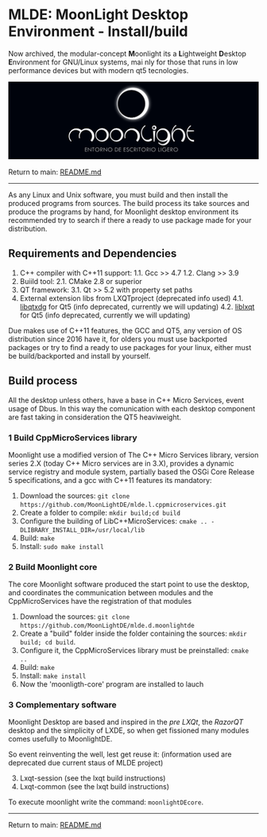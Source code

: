 MLDE: MoonLight Desktop Environment - Install/build
=======================================

Now archived, the modular-concept **M**oonlight its a **L**ightweight **D**esktop **E**nvironment for GNU/Linux systems, mai
nly for those that runs in low performance devices but with modern qt5 tecnologies.

![MoonlightDE](moonlightde-large.png)

Return to main: [README.md](README.md)

-----------------------------------------------------

As any Linux and Unix software, you must build and then install the produced programs from sources. 
The build process its take sources and produce the programs by hand, for Moonlight desktop environment 
its recommended try to search if there a ready to use package made for your distribution.

## Requirements and Dependencies
1. C++ compiler with C++11 support:
   1.1. Gcc >> 4.7
   1.2. Clang >> 3.9
2. Buiild tool:
   2.1. CMake 2.8 or superior
3. QT framework:
   3.1. Qt >> 5.2 with property set paths
4. External extension libs from LXQTproject (deprecated info used)
   4.1. [libqtxdg](https://github.com/lxde/libqtxdg) for Qt5 (info deprecated, currently we will updating)
   4.2. [liblxqt](https://github.com/lxde/liblxqt) for Qt5 (info deprecated, currently we will updating)

Due makes use of C++11 features, the GCC and QT5, any version of OS distribution since 2016 have it, 
for olders you must use backported packages or try to find a ready to use packages for your linux, 
either must be build/backported and install by yourself.

## Build process

All the desktop unless others, have a base in C++ Micro Services, event usage of Dbus. 
In this way the comunication with each desktop component are fast taking in consideration the QT5 heaviweight.

### **1** Build CppMicroServices library

Moonlight use a modified version of The C++ Micro Services library, version series 2.X (today C++ Micro services are in 3.X), provides a dynamic service registry and module system, partially based the OSGi Core Release 5 specifications, and a gcc with C++11 features its mandatory:

  1. Download the sources: `git clone https://github.com/MoonLightDE/mlde.l.cppmicroservices.git`
  2. Create a folder to compile: `mkdir build;cd build`
  3. Configure the building of LibC++MicroServices: `cmake .. -DLIBRARY_INSTALL_DIR=/usr/local/lib`
  4. Build: `make`
  5. Install: `sudo make install`

### **2** Build Moonlight core

The core Moonlight software produced the start point to use the desktop, and coordinates the communication 
between modules and the CppMicroServices have the registration of that modules

   1. Download the sources: `git clone https://github.com/MoonLightDE/mlde.d.moonlightde`
   2. Create a "build" folder inside the folder containing the sources: `mkdir build; cd build`.
   3. Configure it, the CppMicroServices library must be preinstalled: `cmake ..`
   4. Build: `make`
   5. Install: `make install`
   6. Now the 'moonligth-core' program are installed to lauch

### **3** Complementary software

Moonlight Desktop are based and inspired in the *pre LXQt*, the *RazorQT* desktop and the simplicity of LXDE, 
so when get fissioned many modules comes usefully to MoonlightDE.

So event reinventing the well, lest get reuse it: (information used are deprecated due current staus of MLDE project)

3. Lxqt-session (see the lxqt build instructions)
4. Lxqt-common (see the lxqt build instructions)

To execute moonlight write the command: `moonlightDEcore`.

-----------------------------------------------------

Return to main: [README.md](README.md)
